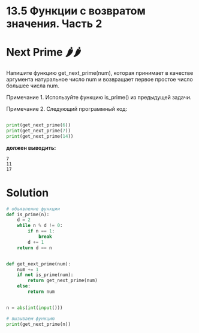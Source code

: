 # 13.5 Функции с возвратом значения. Часть 2
# Next Prime 🌶️🌶️
Напишите функцию get_next_prime(num), которая принимает в качестве аргумента натуральное число num и возвращает первое простое число большее числа num.

Примечание 1. Используйте функцию is_prime() из предыдущей задачи.

 Примечание 2. Следующий программный код:
```python

print(get_next_prime(6))
print(get_next_prime(7))
print(get_next_prime(14))
```

**должен выводить:**
```
7
11
17
```

# Solution
```python
# объявление функции
def is_prime(n):
    d = 2
    while n % d != 0:
        if n == 1:
            break
        d += 1
    return d == n


def get_next_prime(num):
    num += 1
    if not is_prime(num):
        return get_next_prime(num)
    else:
        return num


n = abs(int(input()))

# вызываем функцию
print(get_next_prime(n))
```
